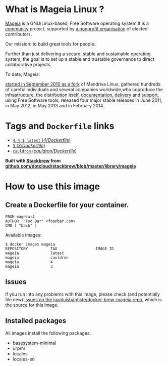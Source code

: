 # What is Mageia Linux ?

[Mageia](http://www.mageia.org) is a GNU/Linux-based, Free Software operating system.It is a [community](https://www.mageia.org/en/community/) project, supported by [a nonprofit organisation](https://www.mageia.org/en/about/#mageia.org) of elected contributors.

Our mission: to build great tools for people.

Further than just delivering a secure, stable and sustainable operating system, the goal is to set up a stable and trustable governance to direct collaborative projects.

To date, Mageia:

[started in September 2010 as a fork](https://www.mageia.org/en/about/2010-sept-announcement.html) of Mandriva Linux,
gathered hundreds of careful individuals and several companies worldwide,who coproduce the infrastructure, the distribution itself, [documentation](https://wiki.mageia.org/), [delivery](https://www.mageia.org/en/downloads/) and [support](https://www.mageia.org/en/support/), using Free Software tools;
released four major stable releases in June 2011, in May 2012, in May 2013 and in February 2014.

# Tags and `Dockerfile` links

- [`4`, `4.1`, `latest` (*4/Dockerfile*)](https://github.com/juanluisbaptiste/docker-brew-mageia/master/4/Dockerfile)
- [`3` (*3/Dockerfile*)](https://github.com/juanluisbaptiste/docker-brew-mageia/blob/master/3/Dockerfile)
- [`cauldron` (*cauldron/Dockerfile*)](https://github.com/juanluisbaptiste/docker-brew-mageia/blob/master/cauldron/Dockerfile/)


**Built with [Stackbrew](https://github.com/dotcloud/stackbrew/) from [github.com/dotcloud/stackbrew/blob/master/library/mageia](https://github.com/dotcloud/stackbrew/blob/master/library/mageia)**

# How to use this image

## Create a Dockerfile for your container.
    FROM mageia:4
    AUTHOR  "Foo Bar" <foo@bar.com>
    CMD [ "bash" ]


Available images:

    $ docker images mageia
    REPOSITORY          TAG                 IMAGE ID    
    mageia              latest              
    mageia              cauldron            
    mageia              4                   
    mageia              3                   


## Issues

If you run into any problems with this image, please check (and potentially file new) [issues on the juanluisbaptiste/docker-brew-mageia repo](https://github.com/juanluisbaptiste/docker-brew-mageia/issues), which is the source for this image.

## Installed packages

All images install the following packages:

* basesystem-minimal 
* urpmi 
* locales 
* locales-en
